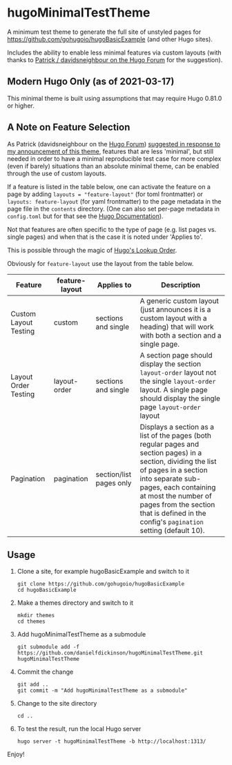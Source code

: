 # hugoMinimalTestTheme
A minimum test theme to generate the full site of unstyled pages for https://github.com/gohugoio/hugoBasicExample (and other Hugo sites).

Includes the ability to enable less minimal features via custom layouts (with thanks to [Patrick / davidsneighbour on the Hugo Forum](https://discourse.gohugo.io/u/davidsneighbour) for the suggestion).

## Modern Hugo Only (as of 2021-03-17)

This minimal theme is built using assumptions that may require Hugo 0.81.0 or higher.

## A Note on Feature Selection

As Patrick (davidsneighbour on the [Hugo Forum](https://discourse.gohugo.io)) [suggested in response to my announcement of this theme](https://discourse.gohugo.io/t/a-theme-for-minimal-reproducible-test-casing/31790/6), features that are less 'minimal', but still needed in order to have a minimal reproducible test case for more complex (even if barely) situations than an absolute minimal theme, can be enabled through the use of custom layouts.

If a feature is listed in the table below, one can activate the feature on a page by
adding ``layouts = "feature-layout"`` (for toml frontmatter) or ``layouts: feature-layout`` (for yaml frontmatter) to the page metadata in the page file in the ``contents`` directory. (One can also set per-page metadata in ``config.toml`` but for that see the [Hugo Documentation](https://gohugo.io/documentation/)).

Not that features are often specific to the type of page (e.g. list pages vs. single pages) and when that is the case it is noted under 'Applies to'.

This is possible through the magic of [Hugo's Lookup Order](https://gohugo.io/templates/lookup-order).

Obviously for ``feature-layout`` use the layout from the table below.

| Feature               | feature-layout | Applies to              | Description |
|-----------------------|----------------|-------------------------|-------------|
| Custom Layout Testing | custom         | sections and single     | A generic custom layout (just announces it is a custom layout with a heading) that will work with both a section and a single page. |
| Layout Order Testing  | layout-order   | sections and single     | A section page should display the section ``layout-order`` layout not the single ``layout-order`` layout. A single page should display the single page ``layout-order`` layout |
| Pagination            | pagination     | section/list pages only | Displays a section as a list of the pages (both regular pages and section pages) in a section, dividing the list of pages in a section into separate sub-pages, each containing at most the number of pages from the section that is defined in the config's ``pagination`` setting (default 10). |

## Usage

1. Clone a site, for example hugoBasicExample and switch to it
   ```
   git clone https://github.com/gohugoio/hugoBasicExample
   cd hugoBasicExample
   ```
2. Make a themes directory and switch to it
   ```
   mkdir themes
   cd themes
   ```
3. Add hugoMinimalTestTheme as a submodule
   ```
   git submodule add -f https://github.com/danielfdickinson/hugoMinimalTestTheme.git hugoMinimalTestTheme
   ```
4. Commit the change
   ```
   git add ..
   git commit -m "Add hugoMinimalTestTheme as a submodule"
   ```
5. Change to the site directory
   ```
   cd ..
   ```
6. To test the result, run the local Hugo server
   ```
   hugo server -t hugoMinimalTestTheme -b http://localhost:1313/
   ```

 Enjoy!
